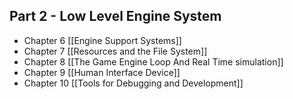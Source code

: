 ## Part 2 - Low Level Engine System
- Chapter 6 [[Engine Support Systems]]
- Chapter 7 [[Resources and the File System]]
- Chapter 8 [[The Game Engine Loop And Real Time simulation]]
- Chapter 9 [[Human Interface Device]]
- Chapter 10 [[Tools for Debugging and Development]]